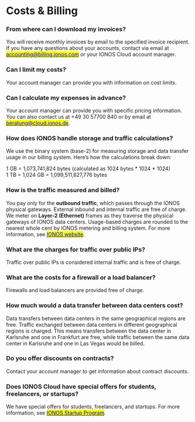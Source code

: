 # Costs & Billing

### From where can I download my invoices?

You will receive monthly invoices by email to the specified invoice recipient. If you have any questions about your accounts, contact via email at [<mark style="color:blue;">accounting@billing.ionos.com</mark>](mailto:accounting@billing.ionos.com) or your IONOS Cloud account manager.

### Can I limit my costs?

Your account manager can provide you with information on cost limits.

### Can I calculate my expenses in advance?

Your account manager can provide you with specific pricing information. You can also contact us at +49 30 57700 840 or by email at [<mark style="color:blue;">beratung@cloud.ionos.de</mark>](mailto:beratung@cloud.ionos.de).

### How does IONOS handle storage and traffic calculations?

We use the binary system (base-2) for measuring storage and data transfer usage in our billing system. Here’s how the calculations break down:

1 GB = 1,073,741,824 bytes (calculated as 1024 bytes * 1024 * 1024)  
1 TB = 1,024 GB = 1,099,511,627,776 bytes

### How is the traffic measured and billed?

You pay only for the **outbound traffic**, which passes through the IONOS physical gateways. External inbound and internal traffic are free of charge. We meter on **Layer-2 (Ethernet)** frames as they traverse the physical gateways of IONOS data centers. Usage-based charges are rounded to the nearest whole cent by IONOS metering and billing system. For more information, see [<mark style="color:blue;">IONOS website</mark>](https://cloud.ionos.de/preise).

### What are the charges for traffic over public IPs?

Traffic over public IPs is considered internal traffic and is free of charge.

### What are the costs for a firewall or a load balancer?

Firewalls and load balancers are provided free of charge.

### How much would a data transfer between data centers cost?

Data transfers between data centers in the same geographical regions are free. Traffic exchanged between data centers in different geographical regions is charged. This means transfers between the data center in Karlsruhe and one in Frankfurt are free, while traffic between the same data center in Karlsruhe and one in Las Vegas would be billed.

### Do you offer discounts on contracts?

Contact your account manager to get information about contract discounts.

### Does IONOS Cloud have special offers for students, freelancers, or startups?

We have special offers for students, freelancers, and startups. For more information, see [<mark style="color:blue;">IONOS Startup Program</mark>](https://cloud.ionos.co.uk/startup-program).
